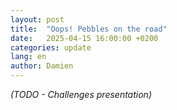 ```yaml
---
layout: post
title:  "Oops! Pebbles on the road"
date:   2025-04-15 16:00:00 +0200
categories: update
lang: en
author: Damien
---
```

<em>(TODO - Challenges presentation)</em>